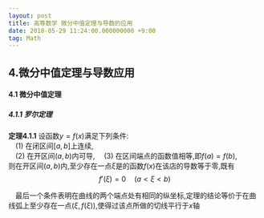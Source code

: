 ```yaml
---
layout: post
title: 高等数学 微分中值定理与导数的应用
date: 2018-05-29 11:24:00.000000000 +9:00
tag: Math
---
```


## 4.微分中值定理与导数应用

#### 4.1 微分中值定理

##### 4.1.1 罗尔定理

**定理4.1.1** 设函数$y=f(x)$满足下列条件:  
&ensp;&ensp;(1) 在闭区间$[a,b]$上连续,  
&ensp;&ensp;(2) 在开区间$(a,b)$内可导,
&ensp;&ensp;(3) 在区间端点的函数值相等,即$f(a)=f(b)$,  
则在开区间$(a,b)$内,至少存在一点$\xi$是的函数$f(x)$在该店的导数等于零,既有  
$$f'(\xi)=0\quad(a<\xi<b)$$  

&ensp;&ensp;最后一个条件表明在曲线的两个端点处有相同的纵坐标,定理的结论等价于在曲线弧上至少存在一点$(\xi,f(\xi))$,使得过该点所做的切线平行于$x$轴
